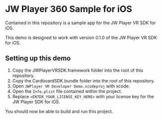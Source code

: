 # JW Player 360 Sample for iOS

Contained in this repository is a sample app for the JW Player VR SDK for iOS.

This demo is designed to work with version 0.1.0 of the JW Player VR SDK for iOS.

## Setting up this demo

1. Copy the JWPlayerVRSDK.framework folder into the root of this repository.
2. Copy the CardboardSDK.bundle folder into the root of this repository.
3. Open `JWPlayer VR Developer Demo.xcodeproj` with xcode.
4. Open the `Info.plist` file contained within the project.
5. Replace `<ENTER_YOUR_LICENSE_KEY_HERE>` with your license key for the JW Player SDK for iOS.

You should now be able to build and run this project.
